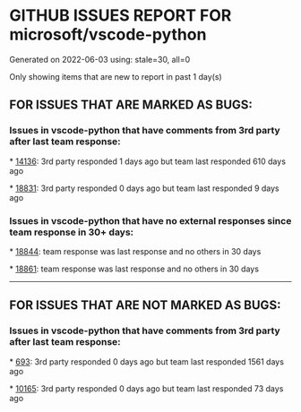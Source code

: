 
# GITHUB ISSUES REPORT FOR microsoft/vscode-python


Generated on 2022-06-03 using: stale=30, all=0


Only showing items that are new to report in past 1 day(s)


## FOR ISSUES THAT ARE MARKED AS BUGS:


### Issues in vscode-python that have comments from 3rd party after last team response:


\* [14136](https://github.com/microsoft/vscode-python/issues/14136 "Disable import sorting for virtualenv"): 3rd party responded 1 days ago but team last responded 610 days ago

\* [18831](https://github.com/microsoft/vscode-python/issues/18831 "Setting sortImports.args produces Invalid patch string"): 3rd party responded 0 days ago but team last responded 9 days ago

### Issues in vscode-python that have no external responses since team response in 30+ days:


\* [18844](https://github.com/microsoft/vscode-python/issues/18844 "Test discovery can't add two subdirectories with a third different directory (Multiple raw data nodes had the same id)"): team response was last response and no others in 30 days

\* [18861](https://github.com/microsoft/vscode-python/issues/18861 "file can't find package in venv even it's already enabled"): team response was last response and no others in 30 days

---

## FOR ISSUES THAT ARE NOT MARKED AS BUGS:


### Issues in vscode-python that have comments from 3rd party after last team response:


\* [693](https://github.com/microsoft/vscode-python/issues/693 "Debugger doesn't stop at breakpoints with pytest if pytest-cov is used"): 3rd party responded 0 days ago but team last responded 1561 days ago

\* [10165](https://github.com/microsoft/vscode-python/issues/10165 "Fix environment-dependent git pre-commit hooks"): 3rd party responded 0 days ago but team last responded 73 days ago
